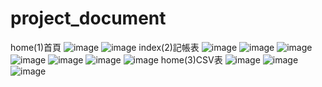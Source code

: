 # project_document
home(1)首頁
![image](https://github.com/LifanC/project_document/blob/master/home.jpg)
![image](https://github.com/LifanC/project_document/blob/master/home1.jpg)
index(2)記帳表
![image](https://github.com/LifanC/project_document/blob/master/index.jpg)
![image](https://github.com/LifanC/project_document/blob/master/index1.jpg)
![image](https://github.com/LifanC/project_document/blob/master/index2.jpg)
![image](https://github.com/LifanC/project_document/blob/master/index3.jpg)
![image](https://github.com/LifanC/project_document/blob/master/index4.jpg)
![image](https://github.com/LifanC/project_document/blob/master/index5.jpg)
![image](https://github.com/LifanC/project_document/blob/master/index6.jpg)
home(3)CSV表
![image](https://github.com/LifanC/project_document/blob/master/setUp.jpg)
![image](https://github.com/LifanC/project_document/blob/master/setUp1.jpg)
![image](https://github.com/LifanC/project_document/blob/master/setUp2.jpg)
